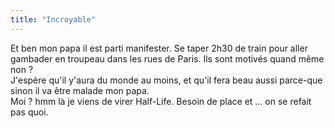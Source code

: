 ```yaml
---
title: "Incroyable"
---
```


Et ben mon papa il est parti manifester. Se taper 2h30 de train pour aller
gambader en troupeau dans les rues de Paris. Ils sont motivés quand même non ?  
J'espère qu'il y'aura du monde au moins, et qu'il fera beau aussi parce-que
sinon il va être malade mon papa.  
Moi ? hmm là je viens de virer Half-Life. Besoin de place et ... on se refait
pas quoi.

